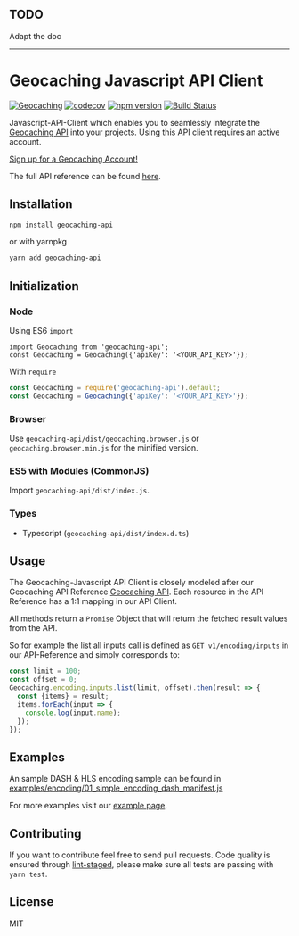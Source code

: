 ## TODO
Adapt the doc

------


# Geocaching Javascript API Client 
[![Geocaching](http://geocaching-a.akamaihd.net/webpages/geocaching-logo-github.png)](http://www.geocaching.com)
[![codecov](https://codecov.io/gh/Geocaching/geocaching-api/branch/develop/graph/badge.svg?token=XNzQalljOE)](https://codecov.io/gh/Geocaching/geocaching-api)
[![npm version](https://badge.fury.io/js/geocaching-api.svg)](https://badge.fury.io/js/geocaching-api)
[![Build Status](https://travis-ci.org/Geocaching/geocaching-api.svg?branch=develop)](https://travis-ci.org/Geocaching/geocaching-api)

Javascript-API-Client which enables you to seamlessly integrate the [Geocaching API](https://api.groundspeak.com/documentation) into your projects.
Using this API client requires an active account.

[Sign up for a Geocaching Account!](https://www.geocaching.com/account/join)

The full API reference can be found [here](https://api.groundspeak.com/documentation).

Installation 
------------

``` bash
npm install geocaching-api
```
or with yarnpkg
``` bash
yarn add geocaching-api
```

Initialization
----------

### Node

Using ES6 `import`
```es6
import Geocaching from 'geocaching-api';
const Geocaching = Geocaching({'apiKey': '<YOUR_API_KEY>'});
```

With `require`
```js
const Geocaching = require('geocaching-api').default;
const Geocaching = Geocaching({'apiKey': '<YOUR_API_KEY>'});
```

### Browser

Use `geocaching-api/dist/geocaching.browser.js` or `geocaching.browser.min.js` for the minified version.

### ES5 with Modules (CommonJS)

Import `geocaching-api/dist/index.js`.

### Types

- Typescript (`geocaching-api/dist/index.d.ts`)

Usage
-----------

The Geocaching-Javascript API Client is closely modeled after our Geocaching API Reference [Geocaching API](https://api.groundspeak.com/documentation).
Each resource in the API Reference has a 1:1 mapping in our API Client.

All methods return a `Promise` Object that will return the fetched result values from the API.

So for example the list all inputs call is defined as `GET v1/encoding/inputs` in our API-Reference and simply corresponds to:

```js
const limit = 100;
const offset = 0;
Geocaching.encoding.inputs.list(limit, offset).then(result => {
  const {items} = result;
  items.forEach(input => {
    console.log(input.name);
  });
});
```

Examples
-----------

An sample DASH & HLS encoding sample can be found in [examples/encoding/01_simple_encoding_dash_manifest.js](https://github.com/Geocaching/geocaching-api/blob/develop/examples/encoding/01_simple_encoding_dash_manifest.js)

For more examples visit our [example page](https://github.com/Geocaching/geocaching-api/tree/develop/examples/encoding).

Contributing
-----------

If you want to contribute feel free to send pull requests. Code quality is ensured through [lint-staged](https://github.com/okonet/lint-staged), please make sure all tests are passing with `yarn test`.

License
-----------
MIT
